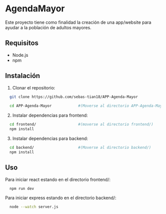# AgendaMayor

Este proyecto tiene como finalidad la creación de una app/website para ayudar a la población de adultos mayores. 

## Requisitos

- Node.js
- npm

## Instalación

1. Clonar el repositorio:

```bash
  git clone https://github.com/sebas-tian18/APP-Agenda-Mayor
  
  cd APP-Agenda-Mayor            #(Moverse al directorio APP-Agenda-Mayor)
```

2. Instalar dependencias para frontend:

```bash
  cd frontend/                   #(moverse al directorio frontend/)
  npm install
```

3. Instalar dependencias para backend:

```bash
  cd backend/                    #(Moverse al directorio backend/)
  npm install
```

## Uso

Para iniciar react estando en el directorio frontend/:

```bash
  npm run dev
```

Para iniciar express estando en el directorio backend/:

```bash
  node --watch server.js
```



